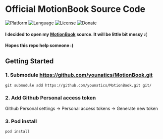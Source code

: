 # Official MotionBook Source Code

[![Platform](http://img.shields.io/badge/platform-ios-green.svg?style=flat
)](https://developer.apple.com/iphone/index.action)
![Language](https://img.shields.io/badge/language-Swift-brightgreen.svg?style=flat)
[![License](http://img.shields.io/badge/license-MIT-lightgrey.svg?style=flat
)](http://mit-license.org)
[![Donate](https://img.shields.io/badge/Donate-PayPal-green.svg)](https://www.paypal.com/cgi-bin/webscr?cmd=_s-xclick&hosted_button_id=PAKBM2K9YU6QN)

#### I decided to open my [MotionBook](https://appsto.re/kr/8yv1hb.i) source. It will be little bit messy :(
#### Hopes this repo help someone :) 

## Getting Started

### 1. Submodule https://github.com/younatics/MotionBook.git
`git submodule add https://github.com/younatics/MotionBook.git git/`

### 2. Add Github Personal access token
Github Personal settings -> Personal access tokens -> Generate new token

### 3. Pod install
`pod install`
